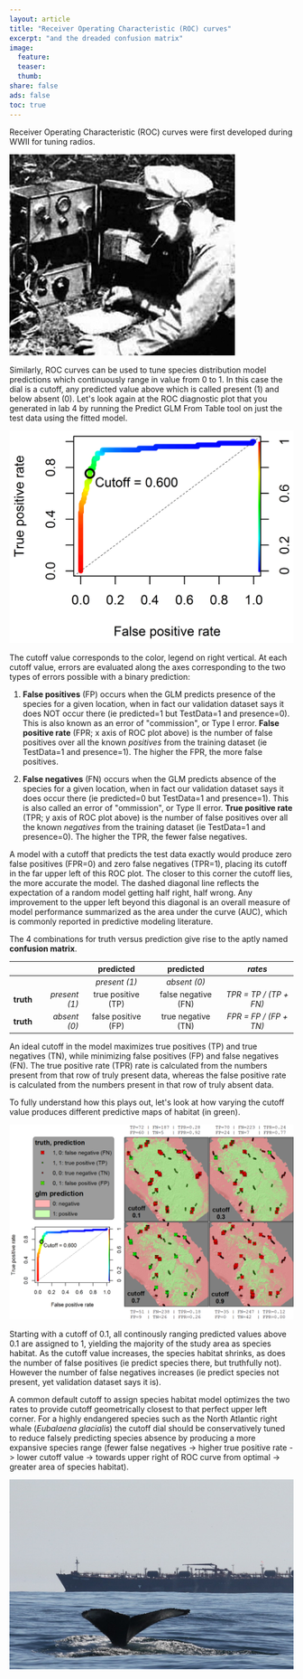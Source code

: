 ```yaml
---
layout: article
title: "Receiver Operating Characteristic (ROC) curves"
excerpt: "and the dreaded confusion matrix"
image:
  feature:
  teaser:
  thumb:
share: false
ads: false
toc: true
---
```

Receiver Operating Characteristic (ROC) curves were first developed during WWII for tuning radios.

![*Photo credit:* <http://www.otrcat.com/wwii-on-the-radio.html>](./img/radio-hams-300-otrcat.com.jpg)

Similarly, ROC curves can be used to tune species distribution model predictions which continuously range in value from 0 to 1. In this case the dial is a cutoff, any predicted value above which is called present (1) and below absent (0). Let's look again at the ROC diagnostic plot that you generated in lab 4 by running the Predict GLM From Table tool on just the test data using the fitted model.

![](./img/glm1_diagnostic_plot_cropped.png)

The cutoff value corresponds to the color, legend on right vertical. At each cutoff value, errors are evaluated along the axes corresponding to the two types of errors possible with a binary prediction:

1.  **False positives** (FP) occurs when the GLM predicts presence of the species for a given location, when in fact our validation dataset says it does NOT occur there (ie predicted=1 but TestData=1 and presence=0). This is also known as an error of "commission", or Type I error. **False positive rate** (FPR; x axis of ROC plot above) is the number of false positives over all the known *positives* from the training dataset (ie TestData=1 and presence=1). The higher the FPR, the more false positives.

2.  **False negatives** (FN) occurs when the GLM predicts absence of the species for a given location, when in fact our validation dataset says it does occur there (ie predicted=0 but TestData=1 and presence=1). This is also called an error of "ommission", or Type II error. **True positive rate** (TPR; y axis of ROC plot above) is the number of false positives over all the known *negatives* from the training dataset (ie TestData=1 and presence=0). The higher the TPR, the fewer false negatives.

A model with a cutoff that predicts the test data exactly would produce zero false positives (FPR=0) and zero false negatives (TPR=1), placing its cutoff in the far upper left of this ROC plot. The closer to this corner the cutoff lies, the more accurate the model. The dashed diagonal line reflects the expectation of a random model getting half right, half wrong. Any improvement to the upper left beyond this diagonal is an overall measure of model performance summarized as the area under the curve (AUC), which is commonly reported in predictive modeling literature.

The 4 combinations for truth versus prediction give rise to the aptly named **confusion matrix**.

|||predicted|predicted|*rates*|
|--:|--:|:-------:|:-------:|:-----:|
|||*present (1)*|*absent (0)*||
|**truth**|*present (1)*|true positive (TP)|false negative (FN)|*TPR = TP / (TP + FN)*|
|**truth**|*absent (0)*|false positive (FP)|true negative (TN)|*FPR = FP / (FP + TN)*|

An ideal cutoff in the model maximizes true positives (TP) and true negatives (TN), while minimizing false positives (FP) and false negatives (FN). The true positive rate (TPR) rate is calculated from the numbers present from that row of truly present data, whereas the false positive rate is calculated from the numbers present in that row of truly absent data.

To fully understand how this plays out, let's look at how varying the cutoff value produces different predictive maps of habitat (in green).

![](./img/roc_mapped.png)

Starting with a cutoff of 0.1, all continously ranging predicted values above 0.1 are assigned to 1, yielding the majority of the study area as species habitat. As the cutoff value increases, the species habitat shrinks, as does the number of false positives (ie predict species there, but truthfully not). However the number of false negatives increases (ie predict species not present, yet validation dataset says it is).

A common default cutoff to assign species habitat model optimizes the two rates to provide cutoff geometrically closest to that perfect upper left corner. For a highly endangered species such as the North Atlantic right whale (*Eubalaena glacialis*) the cutoff dial should be conservatively tuned to reduce falsely predicting species absence by producing a more expansive species range (fewer false negatives -\> higher true positive rate -\> lower cutoff value -\> towards upper right of ROC curve from optimal -\> greater area of species habitat).

![*Photo credit: 13 October 2010, photo by John Calambokidis, Cascadia Research*](./img/Calambokidis2010_whale-tanker.jpg)
